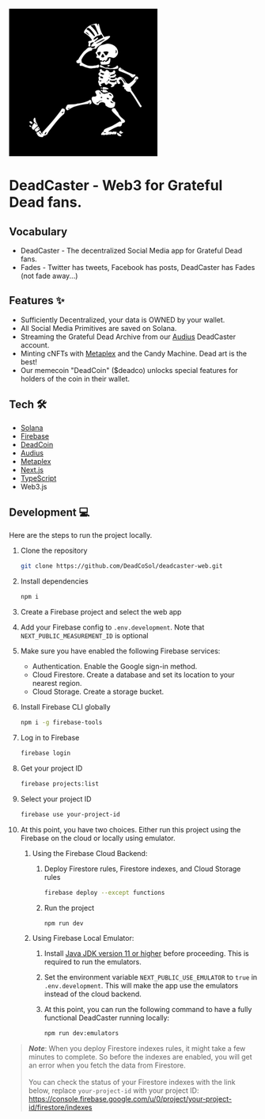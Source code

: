 ![deadcaster.png](public%2Fdeadcaster.png)
<br />

<h1>
  DeadCaster - Web3 for Grateful Dead fans.
</h1>

## Vocabulary
- DeadCaster - The decentralized Social Media app for Grateful Dead fans.
- Fades - Twitter has tweets, Facebook has posts, DeadCaster has Fades (not fade away...)

## Features ✨
- Sufficiently Decentralized, your data is OWNED by your wallet.
- All Social Media Primitives are saved on Solana.
- Streaming the Grateful Dead Archive from our [Audius](https://audius.org) DeadCaster account.
- Minting cNFTs with [Metaplex](https://www.metaplex.com/) and the Candy Machine.  Dead art is the best!
- Our memecoin "DeadCoin" ($deadco) unlocks special features for holders of the coin in their wallet.

## Tech 🛠
- [Solana](https://solana.com/)
- [Firebase](https://firebase.google.com)
- [DeadCoin](https://twitter.com/DeadCoSol)
- [Audius](https://audius.org/)
- [Metaplex](https://www.metaplex.com/)
- [Next.js](https://nextjs.org)
- [TypeScript](https://www.typescriptlang.org)
- Web3.js


## Development 💻

Here are the steps to run the project locally.

1. Clone the repository

   ```bash
   git clone https://github.com/DeadCoSol/deadcaster-web.git
   ```

1. Install dependencies

   ```bash
   npm i
   ```

1. Create a Firebase project and select the web app

1. Add your Firebase config to `.env.development`. Note that `NEXT_PUBLIC_MEASUREMENT_ID` is optional

1. Make sure you have enabled the following Firebase services:

   - Authentication. Enable the Google sign-in method.
   - Cloud Firestore. Create a database and set its location to your nearest region. 
   - Cloud Storage. Create a storage bucket.

1. Install Firebase CLI globally

   ```bash
   npm i -g firebase-tools
   ```

1. Log in to Firebase

   ```bash
   firebase login
   ```

1. Get your project ID

   ```bash
   firebase projects:list
   ```

1. Select your project ID

   ```bash
   firebase use your-project-id
   ```

1. At this point, you have two choices. Either run this project using the Firebase on the cloud or locally using emulator.

   1. Using the Firebase Cloud Backend:

      1. Deploy Firestore rules, Firestore indexes, and Cloud Storage rules

         ```bash
         firebase deploy --except functions
         ```

      1. Run the project

         ```bash
         npm run dev
         ```

   1. Using Firebase Local Emulator:

      1. Install [Java JDK version 11 or higher](https://jdk.java.net/) before proceeding. This is required to run the emulators.

      1. Set the environment variable `NEXT_PUBLIC_USE_EMULATOR` to `true` in `.env.development`. This will make the app use the emulators instead of the cloud backend.

      1. At this point, you can run the following command to have a fully functional DeadCaster running locally:

         ```bash
         npm run dev:emulators
         ```

> **_Note_**: When you deploy Firestore indexes rules, it might take a few minutes to complete. So before the indexes are enabled, you will get an error when you fetch the data from Firestore.<br><br>You can check the status of your Firestore indexes with the link below, replace `your-project-id` with your project ID: https://console.firebase.google.com/u/0/project/your-project-id/firestore/indexes
